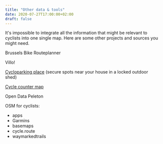 ```yaml
---
title: "Other data & tools"
date: 2020-07-27T17:00:00+02:00
draft: false
---
```


It's impossible to integrate all the information that might be relevant to cyclists into one single map. Here are some other projects and sources you might need.

Brussels Bike Routeplanner

Villo!

[Cycloparking place](https://app.cycloparking.brussels/parkings) (secure spots near your house in a locked outdoor shed)

[Cycle counter map](https://better.bike.brussels/bike-count.html )

Open Data Peleton

OSM for cyclists:
- apps
- Garmins
- basemaps
- cycle.route
- waymarkedtrails
